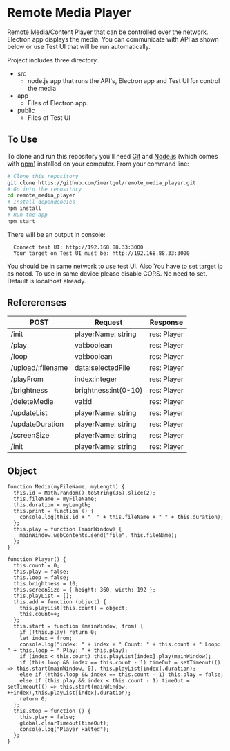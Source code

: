 # Remote Media Player

Remote Media/Content Player that can be controlled over the network. Electron app displays the media. You can communicate with API as shown below or use Test UI that will be run automatically.

Project includes three directory. 

 - src
	 - node.js app that runs the API's, Electron app and Test UI for control the media
 - app
	 - Files of Electron app.
 - public
	 - Files of Test UI

## To Use

To clone and run this repository you'll need [Git](https://git-scm.com) and [Node.js](https://nodejs.org/en/download/) (which comes with [npm](http://npmjs.com)) installed on your computer. From your command line:

```bash
# Clone this repository
git clone https://github.com/imertgul/remote_media_player.git
# Go into the repository
cd remote_media_player
# Install dependencies
npm install
# Run the app
npm start
```
There will be an output  in console:

      Connect test UI: http://192.168.88.33:3000
      Your target on Test UI must be: http://192.168.88.33:3000

You should be in same network to use test UI. Also You have to set target ip as noted.
To use in same device please disable CORS. No need to set. Default is localhost already.

## Refererenses

| POST| Request | Response  |
|--|--|--|
| /init | playerName: string | res: Player |
| /play| val:boolean | res: Player |
| /loop| val:boolean | res: Player |
| /upload/:filename| data:selectedFile | res: Player |
| /playFrom | index:integer | res: Player |
| /brightness| brightness:int(0-10) | res: Player |
| /deleteMedia| val:id | res: Player |
| /updateList | playerName: string | res: Player |
| /updateDuration | playerName: string | res: Player |
| /screenSize | playerName: string | res: Player |
| /init | playerName: string | res: Player |

## Object

    function Media(myFileName, myLength) {
      this.id = Math.random().toString(36).slice(2);
      this.fileName = myFileName;
      this.duration = myLength;
      this.print = function () {
        console.log(this.id + "  " + this.fileName + " " + this.duration);
      };
      this.play = function (mainWindow) {
        mainWindow.webContents.send("file", this.fileName);
      };
    }

    function Player() {
      this.count = 0;
      this.play = false;
      this.loop = false;
      this.brightness = 10;
      this.screenSize = { height: 360, width: 192 };
      this.playList = [];
      this.add = function (object) {
        this.playList[this.count] = object;
        this.count++;
      };
      this.start = function (mainWindow, from) {
        if (!this.play) return 0;
        let index = from;
        console.log("index: " + index + " Count: " + this.count + " Loop: " + this.loop + " Play: " + this.play);
        if (index < this.count) this.playList[index].play(mainWindow);
        if (this.loop && index == this.count - 1) timeOut = setTimeout(() => this.start(mainWindow, 0), this.playList[index].duration);
        else if (!this.loop && index == this.count - 1) this.play = false;
        else if (this.play && index < this.count - 1) timeOut = setTimeout(() => this.start(mainWindow, ++index),this.playList[index].duration);
        return 0;
      };
      this.stop = function () {
        this.play = false;
        global.clearTimeout(timeOut);
        console.log("Player Halted");
      };
    }


